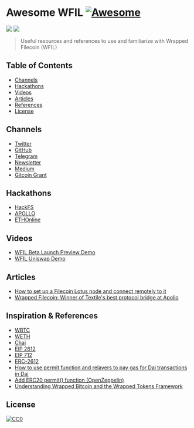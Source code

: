 # Awesome WFIL [![Awesome](https://cdn.rawgit.com/sindresorhus/awesome/d7305f38d29fed78fa85652e3a63e154dd8e8829/media/badge.svg)](https://github.com/sindresorhus/awesome)

[![](https://img.shields.io/badge/made%20by-WFIL%20Labs-blue.svg?style=flat-square)](https://github.com/wfil)
[![](https://img.shields.io/badge/project-WFIL-blue.svg?style=flat-square)](https://github.com/wfil/wfil-contracts)

> Useful resources and references to use and familiarize with Wrapped Filecoin (WFIL)
 

## Table of Contents

- [Channels](#channels) 
- [Hackathons](#hackathons)
- [Videos](#videos)
- [Articles](#articles)
- [References](#references)
- [License](#license)

## Channels
- [Twitter](https://twitter.com/WrappedFIL)
- [GitHub](https://github.com/wfil)
- [Telegram](https://t.me/WrappedFIL)
- [Newsletter](https://wfil.substack.com)
- [Medium](https://medium.com/@wfil)
- [Gitcoin Grant](https://gitcoin.co/grants/1454/wrapped-filecoin-wfil)

## Hackathons
- [HackFS](https://hack.ethglobal.co/showcase/wfil-recCwbCnY2rnipjcR)
- [APOLLO](https://gitcoin.co/issue/textileio/docs/213/100023618)
- [ETHOnline](https://hack.ethglobal.co/showcase/wrapped-filecoin-wfil-recHEoUa9GgSZWZ02)

## Videos
- [WFIL Beta Launch Preview Demo](https://www.youtube.com/watch?v=yMO9LXHGRkg&feature=emb_logo)
- [WFIL Uniswap Demo](https://www.youtube.com/watch?time_continue=1&v=FYAZ798GkfA&feature=emb_logo)

## Articles
- [How to set up a Filecoin Lotus node and connect remotely to it](https://medium.com/coinmonks/how-to-set-up-a-filecoin-lotus-node-and-connect-remotely-to-it-208c2f810060)
- [Wrapped Filecoin: Winner of Textile's best protocol bridge at Apollo](https://blog.textile.io/wfil-best-protoco-bridge-apollo/)

## Inspiration & References

- [WBTC](https://etherscan.io/address/0x2260fac5e5542a773aa44fbcfedf7c193bc2c599#code)
- [WETH](https://etherscan.io/address/0xc02aaa39b223fe8d0a0e5c4f27ead9083c756cc2#code)
- [Chai](https://github.com/dapphub/chai)
- [EIP 2612](https://github.com/ethereum/EIPs/blob/8a34d644aacf0f9f8f00815307fd7dd5da07655f/EIPS/eip-2612.md)
- [EIP 712](https://eips.ethereum.org/EIPS/eip-712)
- [ERC-2612](https://github.com/ethereum/EIPs/issues/2613)
- [How to use permit function and relayers to pay gas for Dai transactions in Dai](https://github.com/makerdao/developerguides/blob/master/dai/dai-permit-function/how-to-use-permit-function.md)
- [Add ERC20 permit() function (OpenZeppelin)](https://github.com/OpenZeppelin/openzeppelin-contracts/issues/2206)
- [Understanding Wrapped Bitcoin and the Wrapped Tokens Framework](https://medium.com/@mutheevincent/understanding-wrapped-bitcoin-and-the-wrapped-tokens-framework-6ed45e52acdb)

## License
[![CC0](https://licensebuttons.net/p/zero/1.0/88x31.png)](https://creativecommons.org/publicdomain/zero/1.0/)
